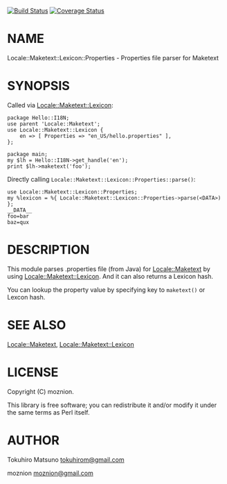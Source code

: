 [![Build Status](https://travis-ci.org/moznion/Locale-Maketext-Lexicon-Properties.png?branch=master)](https://travis-ci.org/moznion/Locale-Maketext-Lexicon-Properties) [![Coverage Status](https://coveralls.io/repos/moznion/Locale-Maketext-Lexicon-Properties/badge.png?branch=master)](https://coveralls.io/r/moznion/Locale-Maketext-Lexicon-Properties?branch=master)
# NAME

Locale::Maketext::Lexicon::Properties - Properties file parser for Maketext

# SYNOPSIS

Called via [Locale::Maketext::Lexicon](https://metacpan.org/pod/Locale::Maketext::Lexicon):

    package Hello::I18N;
    use parent 'Locale::Maketext';
    use Locale::Maketext::Lexicon {
        en => [ Properties => "en_US/hello.properties" ],
    };

    package main;
    my $lh = Hello::I18N->get_handle('en');
    print $lh->maketext('foo');

Directly calling `Locale::Maketext::Lexicon::Properties::parse()`:

    use Locale::Maketext::Lexicon::Properties;
    my %lexicon = %{ Locale::Maketext::Lexicon::Properties->parse(<DATA>) };
    __DATA__
    foo=bar
    baz=qux

# DESCRIPTION

This module parses .properties file (from Java) for [Locale::Maketext](https://metacpan.org/pod/Locale::Maketext) by using [Locale::Maketext::Lexicon](https://metacpan.org/pod/Locale::Maketext::Lexicon). And it can also returns a Lexicon hash.

You can lookup the property value by specifying key to `maketext()` or Lexcon hash.

# SEE ALSO

[Locale::Maketext](https://metacpan.org/pod/Locale::Maketext), [Locale::Maketext::Lexicon](https://metacpan.org/pod/Locale::Maketext::Lexicon)

# LICENSE

Copyright (C) moznion.

This library is free software; you can redistribute it and/or modify
it under the same terms as Perl itself.

# AUTHOR

Tokuhiro Matsuno <tokuhirom@gmail.com>

moznion <moznion@gmail.com>
